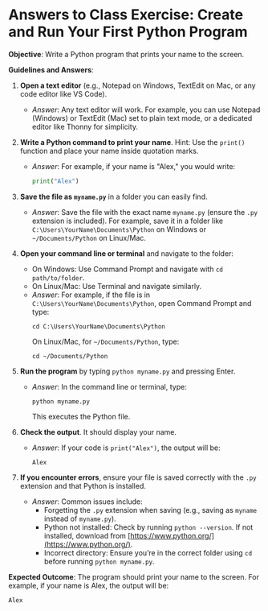 # Answers to Class Exercise: Create and Run Your First Python Program

**Objective**: Write a Python program that prints your name to the screen.

**Guidelines and Answers**:

1. **Open a text editor** (e.g., Notepad on Windows, TextEdit on Mac, or any code editor like VS Code).  
   - *Answer*: Any text editor will work. For example, you can use Notepad (Windows) or TextEdit (Mac) set to plain text mode, or a dedicated editor like Thonny for simplicity.

2. **Write a Python command to print your name**. Hint: Use the `print()` function and place your name inside quotation marks.  
   - *Answer*: For example, if your name is "Alex," you would write:  
     ```python
     print("Alex")
     ```

3. **Save the file as `myname.py`** in a folder you can easily find.  
   - *Answer*: Save the file with the exact name `myname.py` (ensure the `.py` extension is included). For example, save it in a folder like `C:\Users\YourName\Documents\Python` on Windows or `~/Documents/Python` on Linux/Mac.

4. **Open your command line or terminal** and navigate to the folder:  
   - On Windows: Use Command Prompt and navigate with `cd path/to/folder`.  
   - On Linux/Mac: Use Terminal and navigate similarly.  
   - *Answer*: For example, if the file is in `C:\Users\YourName\Documents\Python`, open Command Prompt and type:  
     ```
     cd C:\Users\YourName\Documents\Python
     ```  
     On Linux/Mac, for `~/Documents/Python`, type:  
     ```
     cd ~/Documents/Python
     ```

5. **Run the program** by typing `python myname.py` and pressing Enter.  
   - *Answer*: In the command line or terminal, type:  
     ```
     python myname.py
     ```  
     This executes the Python file.

6. **Check the output**. It should display your name.  
   - *Answer*: If your code is `print("Alex")`, the output will be:  
     ```
     Alex
     ```

7. **If you encounter errors**, ensure your file is saved correctly with the `.py` extension and that Python is installed.  
   - *Answer*: Common issues include:  
     - Forgetting the `.py` extension when saving (e.g., saving as `myname` instead of `myname.py`).  
     - Python not installed: Check by running `python --version`. If not installed, download from [https://www.python.org/](https://www.python.org/).  
     - Incorrect directory: Ensure you’re in the correct folder using `cd` before running `python myname.py`.

**Expected Outcome**: The program should print your name to the screen. For example, if your name is Alex, the output will be:  
```
Alex
```